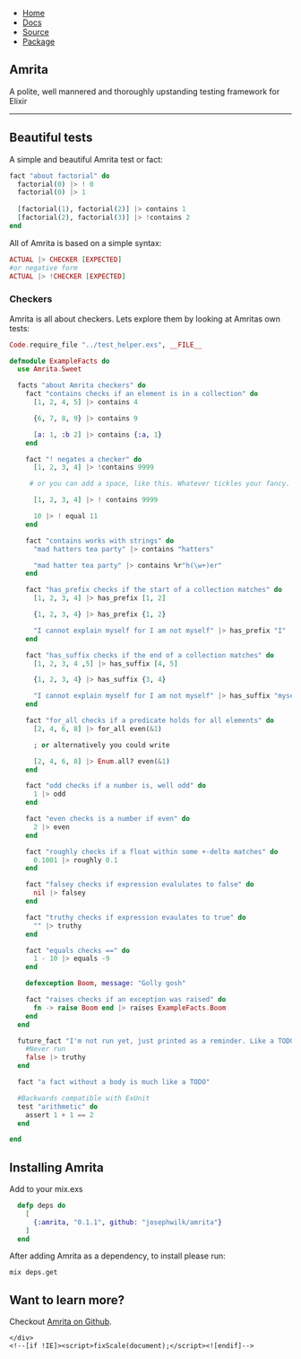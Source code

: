 <!doctype html>
<html>
  <head>
    <meta charset="utf-8">
    <meta http-equiv="X-UA-Compatible" content="chrome=1">
    <title>Amrita: Polite Testing Framework for Elixir</title>
    <link rel="stylesheet" href="stylesheets/styles.css">
    <link rel="stylesheet" href="stylesheets/pygment_trac.css">
    <script src="https://ajax.googleapis.com/ajax/libs/jquery/1.7.1/jquery.min.js"></script>
    <script src="javascripts/respond.js"></script>
    <!--[if lt IE 9]>
      <script src="//html5shiv.googlecode.com/svn/trunk/html5.js"></script>
    <![endif]-->
    <!--[if lt IE 8]>
    <link rel="stylesheet" href="stylesheets/ie.css">
    <![endif]-->
    <meta name="viewport" content="width=device-width, initial-scale=1, user-scalable=no">
    <link href='http://fonts.googleapis.com/css?family=EB+Garamond' rel='stylesheet' type='text/css'>
  </head>
  <body>

<div id="menu-primary" class="menu-container">
        <div class="menu">
          <ul id="menu-primary-items">
            <li class="menu-item home"><a class="spec" href="/">Home</a></li>
            <li class="menu-item docs"><a class="spec" href="/docs/">Docs</a></li>
            <li class="menu-item source"><a class="spec" href="https://github.com/josephwilk/amrita">Source</a></li>
            <li class="menu-item packages"><a class="spec" href="http://expm.co/amrita" >Package</a></li>
          </ul>
        </div>
      </div>
      
<div class="wrapper">

  <section>
    <div id="title">
      <h1>Amrita</h1>
      <p>A polite, well mannered and thoroughly upstanding testing framework for Elixir</p>
      <hr>
    </div>

<h2>Beautiful tests</h2>

<p>A simple and beautiful Amrita test or fact:</p>

```elixir
fact "about factorial" do
  factorial(0) |> ! 0
  factorial(0) |> 1
  
  [factorial(1), factorial(2)] |> contains 1
  [factorial(2), factorial(3)] |> !contains 2
end
```

All of Amrita is based on a simple syntax:

```elixir
ACTUAL |> CHECKER [EXPECTED]
#or negative form
ACTUAL |> !CHECKER [EXPECTED]
```

<h3>Checkers</h3>

<p>Amrita is all about checkers. Lets explore them by looking at Amritas own tests:</p>

```elixir
Code.require_file "../test_helper.exs", __FILE__

defmodule ExampleFacts do
  use Amrita.Sweet

  facts "about Amrita checkers" do
    fact "contains checks if an element is in a collection" do
      [1, 2, 4, 5] |> contains 4

      {6, 7, 8, 9} |> contains 9

      [a: 1, :b 2] |> contains {:a, 1}
    end

    fact "! negates a checker" do
      [1, 2, 3, 4] |> !contains 9999

     # or you can add a space, like this. Whatever tickles your fancy.

      [1, 2, 3, 4] |> ! contains 9999

      10 |> ! equal 11
    end

    fact "contains works with strings" do
      "mad hatters tea party" |> contains "hatters"

      "mad hatter tea party" |> contains %r"h(\w+)er"
    end

    fact "has_prefix checks if the start of a collection matches" do
      [1, 2, 3, 4] |> has_prefix [1, 2]

      {1, 2, 3, 4} |> has_prefix {1, 2}

      "I cannot explain myself for I am not myself" |> has_prefix "I"
    end

    fact "has_suffix checks if the end of a collection matches" do
      [1, 2, 3, 4 ,5] |> has_suffix [4, 5]

      {1, 2, 3, 4} |> has_suffix {3, 4}

      "I cannot explain myself for I am not myself" |> has_suffix "myself"
    end

    fact "for_all checks if a predicate holds for all elements" do
      [2, 4, 6, 8] |> for_all even(&1)

      ; or alternatively you could write

      [2, 4, 6, 8] |> Enum.all? even(&1)
    end

    fact "odd checks if a number is, well odd" do
      1 |> odd
    end

    fact "even checks is a number if even" do
      2 |> even
    end

    fact "roughly checks if a float within some +-delta matches" do
      0.1001 |> roughly 0.1
    end

    fact "falsey checks if expression evalulates to false" do
      nil |> falsey
    end

    fact "truthy checks if expression evaulates to true" do
      "" |> truthy
    end

    fact "equals checks ==" do
      1 - 10 |> equals -9
    end

    defexception Boom, message: "Golly gosh"

    fact "raises checks if an exception was raised" do
      fn -> raise Boom end |> raises ExampleFacts.Boom
    end
  end

  future_fact "I'm not run yet, just printed as a reminder. Like a TODO" do
    #Never run
    false |> truthy
  end

  fact "a fact without a body is much like a TODO"

  #Backwards compatible with ExUnit
  test "arithmetic" do
    assert 1 + 1 == 2
  end

end
```

<h2><a name="install" class="anchor" href="#install"><span class="octicon octicon-link"></span></a>Installing Amrita</h2>

<p>Add to your mix.exs</p>

```elixir
  defp deps do
    [
      {:amrita, "0.1.1", github: "josephwilk/amrita"}
    ]
  end
```

<p>After adding Amrita as a dependency, to install please run:</p>

`mix deps.get`

<h2>Want to learn more?</h2>

Checkout <a href="https://github.com/josephwilk/amrita">Amrita on Github</a>.

</section>

    </div>
    <!--[if !IE]><script>fixScale(document);</script><![endif]-->
    
  </body>
</html>